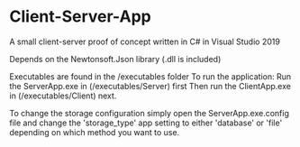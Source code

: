 # Client-Server-App
 A small client-server proof of concept written in C# in Visual Studio 2019
 
 Depends on the Newtonsoft.Json library (.dll is included)
 
 Executables are found in the /executables folder
 To run the application:
  Run the ServerApp.exe in (/executables/Server) first
  Then run the ClientApp.exe in (/executables/Client) next.
 
 To change the storage configuration simply open the ServerApp.exe.config file and change the 'storage_type' app setting to either 'database' or 'file' 
 depending on which method you want to use.
